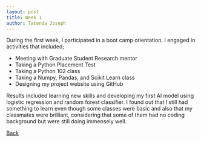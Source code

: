 ```yaml
---
layout: post
title: Week 1
author: Tatenda Joseph
---
```


During the first week, I participated in a boot camp orientation. I engaged in activities that included;
* Meeting with Graduate Student Research mentor
* Taking a Python Placement Test
* Taking a Python 102 class
* Taking a Numpy, Pandas, and Scikit Learn class
* Designing my project website using GitHub

Results included learning new skills and developing my first AI model using logistic regression and random forest classifier. I found out that I still had something to learn even though some classes were basic and also that my classmates were brilliant, considering that some of them had no coding background but were still doing immensely well. 

[Back](./)
